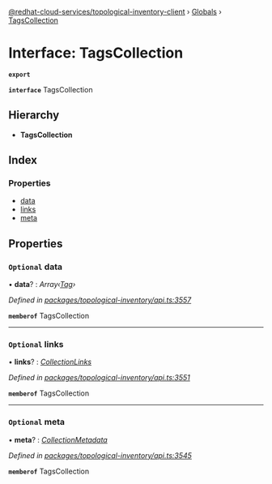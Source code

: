 [@redhat-cloud-services/topological-inventory-client](../README.md) › [Globals](../globals.md) › [TagsCollection](tagscollection.md)

# Interface: TagsCollection

**`export`** 

**`interface`** TagsCollection

## Hierarchy

* **TagsCollection**

## Index

### Properties

* [data](tagscollection.md#optional-data)
* [links](tagscollection.md#optional-links)
* [meta](tagscollection.md#optional-meta)

## Properties

### `Optional` data

• **data**? : *Array‹[Tag](tag.md)›*

*Defined in [packages/topological-inventory/api.ts:3557](https://github.com/leSamo/javascript-clients/blob/master/packages/topological-inventory/api.ts#L3557)*

**`memberof`** TagsCollection

___

### `Optional` links

• **links**? : *[CollectionLinks](collectionlinks.md)*

*Defined in [packages/topological-inventory/api.ts:3551](https://github.com/leSamo/javascript-clients/blob/master/packages/topological-inventory/api.ts#L3551)*

**`memberof`** TagsCollection

___

### `Optional` meta

• **meta**? : *[CollectionMetadata](collectionmetadata.md)*

*Defined in [packages/topological-inventory/api.ts:3545](https://github.com/leSamo/javascript-clients/blob/master/packages/topological-inventory/api.ts#L3545)*

**`memberof`** TagsCollection
